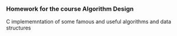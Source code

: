 ### Homework for the course Algorithm Design

C implememntation of some famous and useful algorithms and data structures 
